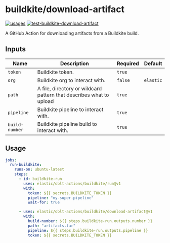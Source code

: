 # <!--name-->buildkite/download-artifact<!--/name-->

[![usages](https://img.shields.io/badge/usages-white?logo=githubactions&logoColor=blue)](https://github.com/search?q=elastic%2Foblt-actions%2Fbuildkite%2Fdownload-artifact+%28path%3A.github%2Fworkflows+OR+path%3A**%2Faction.yml+OR+path%3A**%2Faction.yaml%29&type=code)
[![test-buildkite-download-artifact](https://github.com/elastic/oblt-actions/actions/workflows/test-buildkite-download-artifact.yml/badge.svg?branch=main)](https://github.com/elastic/oblt-actions/actions/workflows/test-buildkite-download-artifact.yml)

<!--description-->
A GitHub Action for downloading artifacts from a Buildkite build.
<!--/description-->
## Inputs

<!--inputs-->
| Name           | Description                                                         | Required | Default   |
|----------------|---------------------------------------------------------------------|----------|-----------|
| `token`        | Buildkite token.                                                    | `true`   | ` `       |
| `org`          | Buildkite org to interact with.                                     | `false`  | `elastic` |
| `path`         | A file, directory or wildcard pattern that describes what to upload | `true`   | ` `       |
| `pipeline`     | Buildkite pipeline to interact with.                                | `true`   | ` `       |
| `build-number` | Buildkite pipeline build to interact with.                          | `true`   | ` `       |
<!--/inputs-->

## Usage

<!--usage action="elastic/oblt-actions/**" version="env:VERSION"-->
```yaml
jobs:
  run-buildkite:
    runs-on: ubuntu-latest
    steps:
      - id: buildkite-run
        uses: elastic/oblt-actions/buildkite/run@v1
        with:
          token: ${{ secrets.BUILDKITE_TOKEN }}
          pipeline: "my-super-pipeline"
          wait-for: true

      - uses: elastic/oblt-actions/buildkite/download-artifact@v1
        with:
          build-number: ${{ steps.buildkite-run.outputs.number }}
          path: "artifacts.tar"
          pipeline: ${{ steps.buildkite-run.outputs.pipeline }}
          token: ${{ secrets.BUILDKITE_TOKEN }}
```
<!--/usage-->
